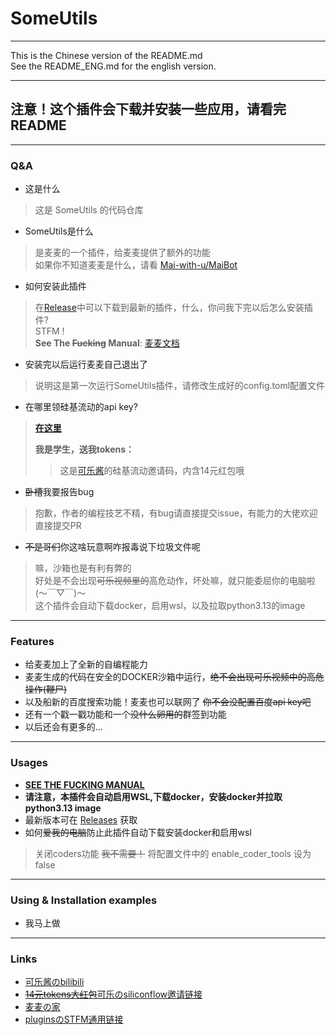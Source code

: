 SomeUtils
=====================

---------------------

This is the Chinese version of the README.md  
See the README_ENG.md for the english version.

---------------------

## **注意！这个插件会下载并安装一些应用，请看完README**

---------------------

### Q&A

* 这是什么  
> 这是 SomeUtils 的代码仓库

* SomeUtils是什么
> 是麦麦的一个插件，给麦麦提供了额外的功能  
> 如果你不知道麦麦是什么，请看 [Mai-with-u/MaiBot](https://github.com/MaiM-with-u/MaiBot)  

* 如何安装此插件
> 在[Release](https://github.com/SteamedbunsMC/SomeUtils/releases)中可以下载到最新的插件，什么，你问我下完以后怎么安装插件?  
> STFM !  
> **See The ~~Fucking~~ Manual**: [麦麦文档](https://docs.mai-mai.org/manual/plugins/#%E6%8F%92%E4%BB%B6%E4%BD%BF%E7%94%A8)  

* 安装完以后运行麦麦自己退出了
> 说明这是第一次运行SomeUtils插件，请修改生成好的config.toml配置文件  

* 在哪里领硅基流动的api key?
> [**在这里**](https://cloud.siliconflow.cn/i/Dp1gWkNo)  
>   
> **我是学生，送我tokens：**   
>> 这是[可乐酱](https://space.bilibili.com/9116293/?spm_id_from=333.788.upinfo.head.click)的硅基流动邀请码，内含14元红包哦  

* ~~卧槽~~我要报告bug
> 抱歉，作者的编程技艺不精，有bug请直接提交issue，有能力的大佬欢迎直接提交PR  

* ~~不是哥们~~你这啥玩意啊咋报毒说下垃圾文件呢
> 嘛，沙箱也是有利有弊的  
> 好处是不会出现~~可乐视频里的~~高危动作，坏处嘛，就只能委屈你的电脑啦(～￣▽￣)～  
> 这个插件会自动下载docker，启用wsl，以及拉取python3.13的image

------------------------

### Features

* 给麦麦加上了全新的自编程能力  
* 麦麦生成的代码在安全的DOCKER沙箱中运行，~~绝不会出现可乐视频中的高危操作(鞭尸)~~  
* 以及船新的百度搜索功能！麦麦也可以联网了 ~~你不会没配置百度api key吧~~  
* 还有一个戳一戳功能和一个~~没什么卵用的~~群签到功能
* 以后还会有更多的...

------------------------

### Usages

* [**SEE THE FUCKING MANUAL**](https://docs.mai-mai.org/manual/plugins/#%E6%8F%92%E4%BB%B6%E4%BD%BF%E7%94%A8)
* **请注意，本插件会自动启用WSL,下载docker，安装docker并拉取python3.13 image**    
* 最新版本可在 [Releases](https://github.com/SteamedbunsMC/SomeUtils/releases) 获取  
* 如何~~爱我的电脑~~防止此插件自动下载安装docker和启用wsl  
> 关闭coders功能 ~~我不需要！~~ 将配置文件中的 enable_coder_tools 设为 false  

------------------------

### Using & Installation examples

* 我马上做

------------------------

### Links

* [可乐酱のbilibili](https://space.bilibili.com/9116293/?spm_id_from=333.788.upinfo.head.click)  
* [~~14元tokens大红包~~可乐のsiliconflow邀请链接](https://cloud.siliconflow.cn/i/Dp1gWkNo)  
* [麦麦の家](https://github.com/MaiM-with-u/MaiBot)  
* [pluginsのSTFM通用链接](https://docs.mai-mai.org/manual/plugins/#%E6%8F%92%E4%BB%B6%E4%BD%BF%E7%94%A8)  

